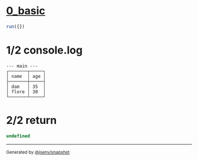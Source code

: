 # [0_basic](../../table_head.test.mjs#L99)

```js
run({})
```

# 1/2 console.log

```console
--- main ---
┌───────┬─────┐
│ name  │ age │
├───────┼─────┤
│ dam   │ 35  │
│ flore │ 30  │
└───────┴─────┘

```

# 2/2 return

```js
undefined
```

---

<sub>
  Generated by <a href="https://github.com/jsenv/core/tree/main/packages/independent/snapshot">@jsenv/snapshot</a>
</sub>
